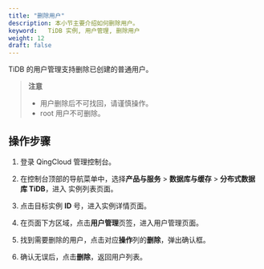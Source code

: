 ```yaml
---
title: "删除用户"
description: 本小节主要介绍如何删除用户。 
keyword:   TiDB 实例, 用户管理, 删除用户
weight: 12
draft: false
---
```


TiDB 的用户管理支持删除已创建的普通用户。

> **注意**
>
> - 用户删除后不可找回，请谨慎操作。
> - root 用户不可删除。

## 操作步骤

1. 登录 QingCloud 管理控制台。

2. 在控制台顶部的导航菜单中，选择**产品与服务** > **数据库与缓存** > **分布式数据库 TiDB**，进入 实例列表页面。

3. 点击目标实例 **ID** 号，进入实例详情页面。

4. 在页面下方区域，点击**用户管理**页签，进入用户管理页面。

5. 找到需要删除的用户，点击对应**操作**列的**删除**，弹出确认框。

6. 确认无误后，点击**删除**，返回用户列表。

   

